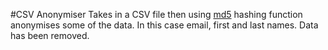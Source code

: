 #CSV Anonymiser
Takes in a CSV file then using [md5](http://pajhome.org.uk/crypt/md5/) hashing function anonymises some of the data. In this case email, first and last names. Data has been removed.